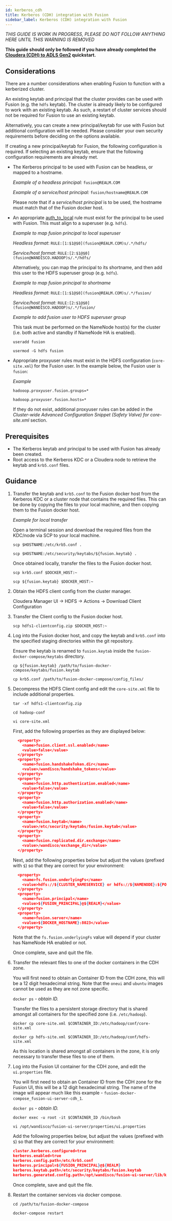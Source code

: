 ```yaml
---
id: kerberos_cdh
title: Kerberos (CDH) integration with Fusion
sidebar_label: Kerberos (CDH) integration with Fusion
---
```


_THIS GUIDE IS WORK IN PROGRESS, PLEASE DO NOT FOLLOW ANYTHING HERE UNTIL THIS WARNING IS REMOVED_

**This guide should only be followed if you have already completed the [Cloudera (CDH) to ADLS Gen2](https://wandisco.github.io/wandisco-documentation/docs/quickstarts/cdh-adlsg2) quickstart.**

## Considerations

There are a number considerations when enabling Fusion to function with a kerberized cluster.

An existing keytab and principal that the cluster provides can be used with Fusion (e.g. the `hdfs` keytab). The cluster is already likely to be configured to work with an existing keytab. As such, a restart of cluster services should not be required for Fusion to use an existing keytab.

Alternatively, you can create a new principal/keytab for use with Fusion but additional configuration will be needed. Please consider your own security requirements before deciding on the options available.

If creating a new principal/keytab for Fusion, the following configuration is required. If selecting an existing keytab, ensure that the following configuration requirements are already met.

* The Kerberos principal to be used with Fusion can be headless, or mapped to a hostname.

  _Example of a headless principal:_ `fusion@REALM.COM`

  _Example of a service/host principal:_ `fusion/hostname@REALM.COM`

  Please note that if a _service/host principal_ is to be used, the hostname must match that of the Fusion docker host.

* An appropriate [auth_to_local](https://web.mit.edu/kerberos/krb5-latest/doc/admin/conf_files/krb5_conf.html#realms) rule must exist for the principal to be used with Fusion. This must align to a superuser (e.g. `hdfs`).

  _Example to map fusion principal to local superuser_

  _Headless format_: `RULE:[1:$1@$0](fusion@REALM.COM)s/.*/hdfs/`

  _Service/host format_: `RULE:[2:$1@$0](fusion@WANDISCO.HADOOP)s/.*/hdfs/`

  Alternatively, you can map the principal to its shortname, and then add this user to the HDFS superuser group (e.g. `hdfs`).

  _Example to map fusion principal to shortname_

  _Headless format_: `RULE:[1:$1@$0](fusion@REALM.COM)s/.*/fusion/`

  _Service/host format_: `RULE:[2:$1@$0](fusion@WANDISCO.HADOOP)s/.*/fusion/`

  _Example to add fusion user to HDFS superuser group_

  This task must be performed on the NameNode host(s) for the cluster (i.e. both active and standby if NameNode HA is enabled).

  `useradd fusion`

  `usermod -G hdfs fusion`

* Appropriate proxyuser rules must exist in the HDFS configuration (`core-site.xml`) for the Fusion user. In the example below, the Fusion user is `fusion`:

  _Example_

  `hadooop.proxyuser.fusion.groups=*`

  `hadooop.proxyuser.fusion.hosts=*`

  If they do not exist, additional proxyuser rules can be added in the _Cluster-wide Advanced Configuration Snippet (Safety Valve) for core-site.xml_ section.

## Prerequisites

* The Kerberos keytab and principal to be used with Fusion has already been created.
* Root access to the Kerberos KDC or a Cloudera node to retrieve the keytab and `krb5.conf` files.

## Guidance

1. Transfer the keytab and `krb5.conf` to the Fusion docker host from the Kerberos KDC or a cluster node that contains the required files. This can be done by copying the files to your local machine, and then copying them to the Fusion docker host.

   _Example for local transfer_

   Open a terminal session and download the required files from the KDC/node via SCP to your local machine.

   `scp $HOSTNAME:/etc/krb5.conf .`

   `scp $HOSTNAME:/etc/security/keytabs/${fusion.keytab} .`

   Once obtained locally, transfer the files to the Fusion docker host.

   `scp krb5.conf $DOCKER_HOST:~`

   `scp ${fusion.keytab} $DOCKER_HOST:~`

2. Obtain the HDFS client config from the cluster manager.

   Cloudera Manager UI -> HDFS -> Actions -> Download Client Configuration

3. Transfer the Client config to the Fusion docker host.

   `scp hdfs1-clientconfig.zip $DOCKER_HOST:~`

4. Log into the Fusion docker host, and copy the keytab and `krb5.conf` into the specified staging directories within the git repository.

   Ensure the keytab is renamed to `fusion.keytab` inside the `fusion-docker-compose/keytabs` directory.

   `cp ${fusion.keytab} /path/to/fusion-docker-compose/keytabs/fusion.keytab`

   `cp krb5.conf /path/to/fusion-docker-compose/config_files/`

5. Decompress the HDFS Client config and edit the `core-site.xml` file to include additional properties.

   `tar -xf hdfs1-clientconfig.zip`

   `cd hadoop-conf`

   `vi core-site.xml`

   First, add the following properties as they are displayed below:

   ```json
     <property>
       <name>fusion.client.ssl.enabled</name>
       <value>false</value>
     </property>
     <property>
       <name>fusion.handshakeToken.dir</name>
       <value>/wandisco/handshake_tokens</value>
     </property>
     <property>
       <name>fusion.http.authentication.enabled</name>
       <value>false</value>
     </property>
     <property>
       <name>fusion.http.authorization.enabled</name>
       <value>false</value>
     </property>
     <property>
       <name>fusion.keytab</name>
       <value>/etc/security/keytabs/fusion.keytab</value>
     </property>
     <property>
       <name>fusion.replicated.dir.exchange</name>
       <value>/wandisco/exchange_dir</value>
     </property>
   ```

   Next, add the following properties below but adjust the values (prefixed with `$`) so that they are correct for your environment:

   ```json
     <property>
       <name>fs.fusion.underlyingFs</name>
       <value>hdfs://${CLUSTER_NAMESERVICE} or hdfs://${NAMENODE}:${PORT}</value>
     </property>
     <property>
       <name>fusion.principal</name>
       <value>${FUSION_PRINCIPAL}@${REALM}</value>
     </property>
     <property>
       <name>fusion.server</name>
       <value>${DOCKER_HOSTNAME}:8023</value>
     </property>
   ```

   Note that the `fs.fusion.underlyingFs` value will depend if your cluster has NameNode HA enabled or not.

   Once complete, save and quit the file.

6. Transfer the relevant files to one of the docker containers in the CDH zone.

   You will first need to obtain an Container ID from the CDH zone, this will be a 12 digit hexadecimal string. Note that the `oneui` and `ubuntu` images cannot be used as they are not zone specific.

   `docker ps` _- obtain ID._

    Transfer the files to a persistent storage directory that is shared amongst all containers for the specified zone (i.e. `/etc/hadoop`).

   `docker cp core-site.xml $CONTAINER_ID:/etc/hadoop/conf/core-site.xml`

   `docker cp hdfs-site.xml $CONTAINER_ID:/etc/hadoop/conf/hdfs-site.xml`

   As this location is shared amongst all containers in the zone, it is only necessary to transfer these files to one of them.

7. Log into the Fusion UI container for the CDH zone, and edit the `ui.properties` file.

   You will first need to obtain an Container ID from the CDH zone for the Fusion UI, this will be a 12 digit hexadecimal string. The name of the image will appear much like this example - `fusion-docker-compose_fusion-ui-server-cdh_1`.

   `docker ps` _- obtain ID._

   `docker exec -u root -it $CONTAINER_ID /bin/bash`

   `vi /opt/wandisco/fusion-ui-server/properties/ui.properties`

   Add the following properties below, but adjust the values (prefixed with `$`) so that they are correct for your environment:

   ```json
   cluster.kerberos.configured=true
   kerberos.enabled=true
   kerberos.config.path=/etc/krb5.conf
   kerberos.principal=${FUSION_PRINCIPAL}@${REALM}
   kerberos.keytab.path=/etc/security/keytabs/fusion.keytab
   kerberos.generated.config.path=/opt/wandisco/fusion-ui-server/lib/kerberos.conf
   ```

   Once complete, save and quit the file.

8. Restart the container services via docker compose.

   `cd /path/to/fusion-docker-compose`

   `docker-compose restart`

